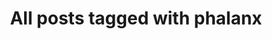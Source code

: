 ---
layout: tag
title: "All posts tagged with phalanx"
permalink: /weblog/tags/phalanx/
taxonomy: phalanx
---